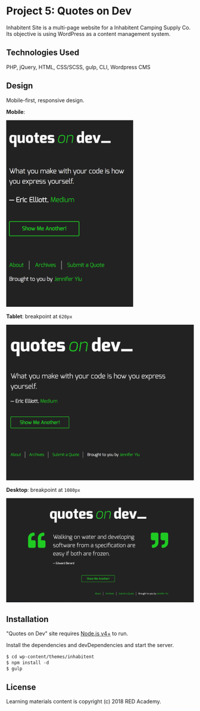 # Project 5: Quotes on Dev

Inhabitent Site is a multi-page website for a Inhabitent Camping Supply Co. Its objective is using WordPress as a content management system.

## **Technologies Used**

PHP, jQuery, HTML, CSS/SCSS, gulp, CLI, Wordpress CMS

## **Design**

Mobile-first, responsive design.

**Mobile**:

<img src="images/ScreenShot-qod_mobile.png" width="auto" height="500">

**Tablet**: breakpoint at `620px`

<img src="images/ScreenShot-qod_tablet.png" width="800" height="auto">

**Desktop**: breakpoint at `1080px`

<img src="images/ScreenShot-qod_desktop.png" width="800" height="auto">

## **Installation**

"Quotes on Dev" site requires [Node.js v4+][1] to run.

Install the dependencies and devDependencies and start the server.

```
$ cd wp-content/themes/inhabitent
$ npm install -d
$ gulp
```

[1]: https://nodejs.org/en/

## **License**

Learning materials content is copyright (c) 2018 RED Academy.
